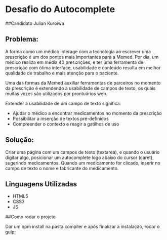 # Desafio do Autocomplete

##Candidato
Julian Kuroiwa

## Problema:

A forma como um médico interage com a tecnologia ao escrever uma prescrição é um dos pontos mais importantes para a Memed. Por dia, um médico realiza em média 40 prescrições, e ter uma ferramenta de prescrição com ótima interface, usabilidade e conteúdo resulta em melhor qualidade de trabalho e mais atenção para o paciente.

Uma das formas da Memed auxiliar ferramentas de parceiros no momento da prescrição é extendendo a usabilidade de campos de texto, os quais muitas vezes são utilizados por prontuários web.

Extender a usabilidade de um campo de texto significa:
- Ajudar o médico a encontrar medicamentos no momento da prescrição
- Possibilitar a inserção de textos pré-definidos
- Compreender o contexto e reagir a gatilhos de uso

## Solução:

Criar uma página com um campos de texto (textarea), e quando o usuário digitar algo, posicionar um autocomplete logo abaixo do cursor (caret), sugerindo medicamentos. Quando um medicamento for clicado, inserir no campo de texto o nome e fabricante do medicamento.

## Linguagens Utilizadas

- HTML5
- CSS3
- JS

##Como rodar o projeto

Dar um npm install na pasta compiler e após finalizar a instalação, rodar o gulp;

